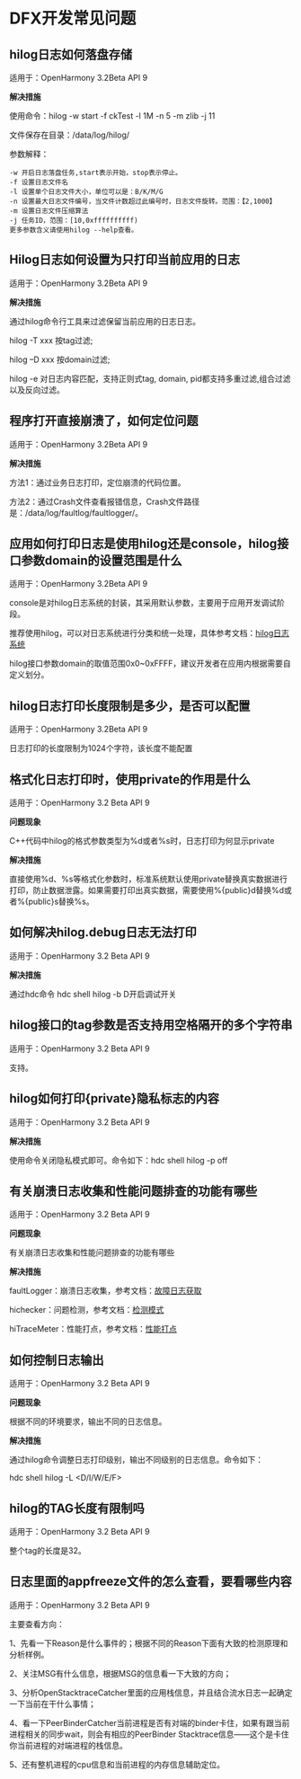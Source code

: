 # DFX开发常见问题

## hilog日志如何落盘存储 

适用于：OpenHarmony 3.2Beta API 9  

**解决措施**

使用命令：hilog -w start -f ckTest -l 1M -n 5 -m zlib -j 11

文件保存在目录：/data/log/hilog/

参数解释：

```
-w 开启日志落盘任务,start表示开始，stop表示停止。
-f 设置日志文件名
-l 设置单个日志文件大小，单位可以是：B/K/M/G
-n 设置最大日志文件编号，当文件计数超过此编号时，日志文件旋转。范围：【2,1000】
-m 设置日志文件压缩算法
-j 任务ID，范围：[10,0xffffffffff)
更多参数含义请使用hilog --help查看。
```

## Hilog日志如何设置为只打印当前应用的日志

适用于：OpenHarmony 3.2Beta API 9  

**解决措施**

通过hilog命令行工具来过滤保留当前应用的日志日志。

hilog -T xxx 按tag过滤;

hilog –D xxx 按domain过滤;

hilog  -e 对日志内容匹配，支持正则式tag, domain, pid都支持多重过滤,组合过滤以及反向过滤。

## 程序打开直接崩溃了，如何定位问题

适用于：OpenHarmony 3.2Beta API 9  

**解决措施**

方法1：通过业务日志打印，定位崩溃的代码位置。

方法2：通过Crash文件查看报错信息，Crash文件路径是：/data/log/faultlog/faultlogger/。

## 应用如何打印日志是使用hilog还是console，hilog接口参数domain的设置范围是什么

适用于：OpenHarmony 3.2Beta API 9  

console是对hilog日志系统的封装，其采用默认参数，主要用于应用开发调试阶段。

推荐使用hilog，可以对日志系统进行分类和统一处理，具体参考文档：[hilog日志系统](../reference/apis/js-apis-hilog.md#hilogisloggable)

hilog接口参数domain的取值范围0x0\~0xFFFF，建议开发者在应用内根据需要自定义划分。

## hilog日志打印长度限制是多少，是否可以配置 

适用于：OpenHarmony 3.2Beta API 9  

日志打印的长度限制为1024个字符，该长度不能配置

## 格式化日志打印时，使用private的作用是什么

适用于：OpenHarmony 3.2 Beta API 9

**问题现象**

C++代码中hilog的格式参数类型为%d或者%s时，日志打印为何显示private

**解决措施**

直接使用%d、%s等格式化参数时，标准系统默认使用private替换真实数据进行打印，防止数据泄露。如果需要打印出真实数据，需要使用%\{public\}d替换%d或者%\{public\}s替换%s。

## 如何解决hilog.debug日志无法打印

适用于：OpenHarmony 3.2 Beta API 9

**解决措施**

通过hdc命令 hdc shell hilog -b D开启调试开关

## hilog接口的tag参数是否支持用空格隔开的多个字符串

适用于：OpenHarmony 3.2 Beta API 9

支持。

## hilog如何打印\{private\}隐私标志的内容

适用于：OpenHarmony 3.2 Beta API 9

**解决措施**

使用命令关闭隐私模式即可。命令如下：hdc shell hilog -p off

## 有关崩溃日志收集和性能问题排查的功能有哪些

适用于：OpenHarmony 3.2 Beta API 9

**问题现象**

有关崩溃日志收集和性能问题排查的功能有哪些

**解决措施**

faultLogger：崩溃日志收集，参考文档：[故障日志获取](../reference/apis/js-apis-faultLogger.md)

hichecker：问题检测，参考文档：[检测模式](../reference/apis/js-apis-hichecker.md)

hiTraceMeter：性能打点，参考文档：[性能打点](../reference/apis/js-apis-hitracemeter.md)

## 如何控制日志输出

适用于：OpenHarmony 3.2 Beta API 9

**问题现象**

根据不同的环境要求，输出不同的日志信息。

**解决措施**

通过hilog命令调整日志打印级别，输出不同级别的日志信息。命令如下：

hdc shell hilog -L <D/I/W/E/F\>

## hilog的TAG长度有限制吗

适用于：OpenHarmony 3.2 Beta API 9

整个tag的长度是32。

## 日志里面的appfreeze文件的怎么查看，要看哪些内容

适用于：OpenHarmony 3.2 Beta API 9

主要查看方向：

1、先看一下Reason是什么事件的；根据不同的Reason下面有大致的检测原理和分析样例。

2、关注MSG有什么信息，根据MSG的信息看一下大致的方向；

3、分析OpenStacktraceCatcher里面的应用栈信息，并且结合流水日志一起确定一下当前在干什么事情；

4、看一下PeerBinderCatcher当前进程是否有对端的binder卡住，如果有跟当前进程相关的同步wait，则会有相应的PeerBinder Stacktrace信息——这个是卡住你当前进程的对端进程的栈信息。

5、还有整机进程的cpu信息和当前进程的内存信息辅助定位。


